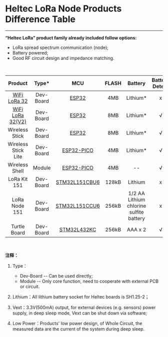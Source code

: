 # Heltec LoRa Node Products Difference Table



------

**“Heltec LoRa” product family already included follow options:**

- LoRa spread spectrum communication (node);
- Battery powered;
- Good RF circuit design and impedance matching.

&nbsp;

|                           Product                            |   Type*   |                             MCU                              | FLASH |                 Battery                 | Battery Detect | Vext* | Low Power* |    Display    |
| :----------------------------------------------------------: | :-------: | :----------------------------------------------------------: | :---: | :-------------------------------------: | :------------: | :---: | :--------: | :-----------: |
| [WiFi LoRa 32](http://www.heltec.cn/project/wifi-lora-32/?lang=en) | Dev-Board | [ESP32](https://www.espressif.com/en/products/hardware/esp32/resources) |  4MB  |                Lithium*                 |       x        |   x   |     x      | OLED (128x64) |
| [WiFi LoRa 32(V2)](http://www.heltec.cn/project/wifi-lora-32/?lang=en) | Dev-Board | [ESP32](https://www.espressif.com/en/products/hardware/esp32/resources) |  8MB  |                Lithium*                 |       √        |   √   |   800uA    | OLED (128x64) |
|                        Wireless Stick                        | Dev-Board | [ESP32](https://www.espressif.com/en/products/hardware/esp32/resources) |  8MB  |                Lithium*                 |       √        |   √   |   800uA    | OLED (64x32)  |
|                     Wireless Stick Lite                      | Dev-Board | [ESP32-PICO](https://www.espressif.com/en/products/hardware/esp32/resources) |  4MB  |                Lithium*                 |       √        |   √   |    35uA    |       x       |
|                        Wireless Shell                        |  Module   | [ESP32-PICO](https://www.espressif.com/en/products/hardware/esp32/resources) |  4MB  |                   --                    |       √        |   x   |    35uA    |       x       |
|                         LoRa Kit 151                         | Dev-Board | [STM32L151CBU6](https://www.st.com/content/st_com/en/products/microcontrollers-microprocessors/stm32-32-bit-arm-cortex-mcus/stm32-ultra-low-power-mcus/stm32l1-series/stm32l151-152/stm32l151cb.html) | 128kB |                 Lithium                 |       x        |   x   |    7uA     |       x       |
|                        LoRa Node 151                         | Dev-Board | [STM32L151CCU6](https://www.st.com/content/st_com/en/products/microcontrollers-microprocessors/stm32-32-bit-arm-cortex-mcus/stm32-ultra-low-power-mcus/stm32l1-series/stm32l151-152/stm32l151cc.html) | 256kB | 1/2 AA Lithium chlorine sulfite battery |       x        |   x   |   1.8uA    |       x       |
|                         Turtle Board                         | Dev-Board | [STM32L432KC](https://www.st.com/content/st_com/en/products/microcontrollers-microprocessors/stm32-32-bit-arm-cortex-mcus/stm32-ultra-low-power-mcus/stm32l4-series/stm32l4x2/stm32l432kc.html) | 256kB |                 AAA x 2                 |       √        |   √   |    5uA     |       x       |

&nbsp;

**注释：**

1. Type：
   - Dev-Board -- Can be used directly;
   - Module -- Only core function, need to cooperate with external PCB or circuit.

2. Lithium：All lithium battery socket for Heltec boards is SH1.25-2；
3. Vext：3.3V(500mA) output, for external devices (e.g. sensors) power supply, in deep sleep mode, Vext can be shut down via software;
4. Low Power：Products' low power design,  of Whole Circuit, the measured data are the current of the system during deep sleep.